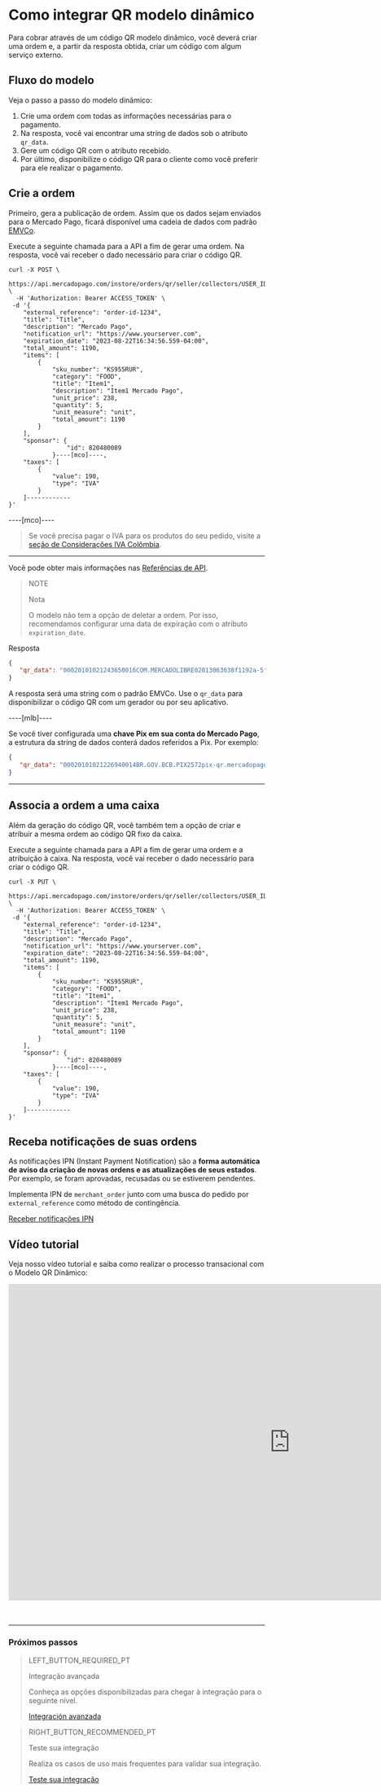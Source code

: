 # Como integrar QR modelo dinâmico

Para cobrar através de um código QR modelo dinâmico, você deverá criar uma ordem e, a partir da resposta obtida, criar um código com algum serviço externo.


## Fluxo do modelo

Veja o passo a passo do modelo dinâmico:

1. Crie uma ordem com todas as informações necessárias para o pagamento.
2. Na resposta, você vai encontrar uma string de dados sob o atributo `qr_data`.
3. Gere um código QR com o atributo recebido. 
4. Por último, disponibilize o código QR para o cliente como você preferir para ele realizar o pagamento.

## Crie a ordem

Primeiro, gera a publicação de ordem. Assim que os dados sejam enviados para o Mercado Pago, ficará disponível uma cadeia de dados com padrão [EMVCo](https://www.emvco.com/emv-technologies/qrcodes).

Execute a seguinte chamada para a API a fim de gerar uma ordem. Na resposta, você vai receber o dado necessário para criar o código QR.

```curl
curl -X POST \
 https://api.mercadopago.com/instore/orders/qr/seller/collectors/USER_ID/pos/EXTERNAL_POS_ID/qrs \
  -H 'Authorization: Bearer ACCESS_TOKEN' \
 -d '{
    "external_reference": "order-id-1234",
    "title": "Title",
    "description": "Mercado Pago",
    "notification_url": "https://www.yourserver.com",
    "expiration_date": "2023-08-22T16:34:56.559-04:00",
    "total_amount": 1190,
    "items": [
        {
            "sku_number": "KS955RUR",
            "category": "FOOD",
            "title": "Item1",
            "description": "Item1 Mercado Pago",
            "unit_price": 238,
            "quantity": 5,
            "unit_measure": "unit",
            "total_amount": 1190
        }
    ],
    "sponsor": {
                "id": 820480089
            }----[mco]----,
    "taxes": [
        {
            "value": 190,
            "type": "IVA"
        }
    ]------------
}'
```

----[mco]----
> Se você precisa pagar o IVA para os produtos do seu pedido, visite a [seção de Considerações IVA Colômbia](https://www.mercadopago[FAKER][URL][DOMAIN]/developers/pt/guides/resources/localization/iva-colombia).
------------

Você pode obter mais informações nas [Referências de API](https://www.mercadopago[FAKER][URL][DOMAIN]/developers/pt/reference/instore_orders_v2/_instore_qr_seller_collectors_user_id_stores_external_store_id_pos_external_pos_id_orders/put).

> NOTE
> 
> Nota
> 
> O modelo não tem a opção de deletar a ordem. Por isso, recomendamos configurar uma data de expiração com o atributo `expiration_date`.

Resposta

```json
{
   "qr_data": "00020101021243650016COM.MERCADOLIBRE02013063638f1192a-5fd1-4180-a180-8bcae3556bc35204000053039865802BR5925IZABEL AAAA DE MELO6007BARUERI62070503***63040B6D"
}
```
A resposta será uma string com o padrão EMVCo. Use o `qr_data` para disponibilizar o código QR com um gerador ou por seu aplicativo.

----[mlb]----

Se você tiver configurada uma **chave Pix em sua conta do Mercado Pago**, a estrutura da string de dados conterá dados referidos a Pix. 
Por exemplo: 

```json
{
   "qr_data": "00020101021226940014BR.GOV.BCB.PIX2572pix-qr.mercadopago.com/instore/o/v2/fdf9ece0-6137-4e1e-a49d-94f55ec9eee25204000053039865802BR5925FELIPE AAAAAA AAAAA 6009SAO PAULO62070503***6304B61D"
}
```

------------


## Associa a ordem a uma caixa

Além da geração do código QR, você também tem a opção de criar e atribuir a mesma ordem ao código QR fixo da caixa.

Execute a seguinte chamada para a API a fim de gerar uma ordem e a atribuição à caixa. Na resposta, você vai receber o dado necessário para criar o código QR.

```curl
curl -X PUT \
 https://api.mercadopago.com/instore/orders/qr/seller/collectors/USER_ID/pos/EXTERNAL_POS_ID/qrs \
  -H 'Authorization: Bearer ACCESS_TOKEN' \
 -d '{
    "external_reference": "order-id-1234",
    "title": "Title",
    "description": "Mercado Pago",
    "notification_url": "https://www.yourserver.com",
    "expiration_date": "2023-08-22T16:34:56.559-04:00",
    "total_amount": 1190,
    "items": [
        {
            "sku_number": "KS955RUR",
            "category": "FOOD",
            "title": "Item1",
            "description": "Item1 Mercado Pago",
            "unit_price": 238,
            "quantity": 5,
            "unit_measure": "unit",
            "total_amount": 1190
        }
    ],
    "sponsor": {
                "id": 820480089
            }----[mco]----,
    "taxes": [
        {
            "value": 190,
            "type": "IVA"
        }
    ]------------
}'
```

## Receba notificações de suas ordens 

As notificações IPN (Instant Payment Notification) são a **forma automática de aviso da criação de novas ordens e as atualizações de seus estados**. Por exemplo, se foram aprovadas, recusadas ou se estiverem pendentes. 

Implementa IPN de `merchant_order` junto com uma busca do pedido por `external_reference` como método de contingência.

[Receber notificações IPN](https://www.mercadopago[FAKER][URL][DOMAIN]/developers/pt/guides/notifications/ipn)

## Vídeo tutorial 

Veja nosso vídeo tutorial e saiba como realizar o processo transacional com o Modelo QR Dinâmico:

<div class="embed-container">
    <iframe width="1106" height="622" src="https://www.youtube.com/embed/Q8BdL5m6SXc" title="" frameborder="0" allow="accelerometer; autoplay; clipboard-write; encrypted-media; gyroscope; picture-in-picture" allowfullscreen="">
    </iframe>
</div>

<br/>
<br/>

---
### Próximos passos


> LEFT_BUTTON_REQUIRED_PT
>
> Integração avançada
>
> Conheça as opções disponibilizadas para chegar à integração para o seguinte nível.
>
> [Integración avanzada](https://www.mercadopago[FAKER][URL][DOMAIN]/developers/pt/guides/in-person-payments/qr-code/advanced-integration)


> RIGHT_BUTTON_RECOMMENDED_PT
>
> Teste sua integração
>
> Realiza os casos de uso mais frequentes para validar sua integração.
>
> [Teste sua integração](https://www.mercadopago[FAKER][URL][DOMAIN]/developers/pt/guides/in-person-payments/qr-code/integration-test)

